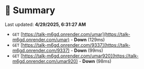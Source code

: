 # 📖 Summary
Last updated: **4/29/2025, 6:31:27 AM**

- `GET` [https://talk-m6gd.onrender.com/umar](https://talk-m6gd.onrender.com/umar) - **Down** (129ms)
- `GET` [https://talk-m6gd.onrender.com/9337](https://talk-m6gd.onrender.com/9337) - **Down** (99ms)
- `GET` [https://talk-m6gd.onrender.com/umar920](https://talk-m6gd.onrender.com/umar920) - **Down** (98ms)
